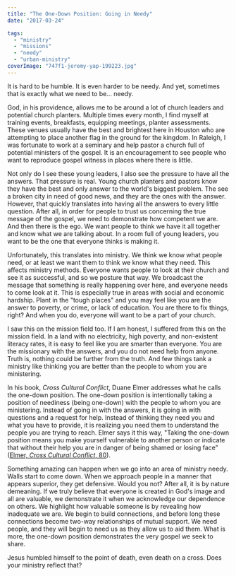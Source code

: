 ```yaml
---
title: "The One-Down Position: Going in Needy"
date: "2017-03-24"

tags: 
  - "ministry"
  - "missions"
  - "needy"
  - "urban-ministry"
coverImage: "747f1-jeremy-yap-199223.jpg"
---
```


It is hard to be humble. It is even harder to be needy. And yet, sometimes that is exactly what we need to be... needy.

God, in his providence, allows me to be around a lot of church leaders and potential church planters. Multiple times every month, I find myself at training events, breakfasts, equipping meetings, planter assessments. These venues usually have the best and brightest here in Houston who are attempting to place another flag in the ground for the kingdom. In Raleigh, I was fortunate to work at a seminary and help pastor a church full of potential ministers of the gospel. It is an encouragement to see people who want to reproduce gospel witness in places where there is little.

Not only do I see these young leaders, I also see the pressure to have all the answers. That pressure is real. Young church planters and pastors know they have the best and only answer to the world's biggest problem. The see a broken city in need of good news, and they are the ones with the answer. However, that quickly translates into having all the answers to every little question. After all, in order for people to trust us concerning the true message of the gospel, we need to demonstrate how competent we are. And then there is the ego. We want people to think we have it all together and know what we are talking about. In a room full of young leaders, you want to be the one that everyone thinks is making it.

Unfortunately, this translates into ministry. We think we know what people need, or at least we want them to think we know what they need. This affects ministry methods. Everyone wants people to look at their church and see it as successful, and so we posture that way. We broadcast the message that something is really happening over here, and everyone needs to come look at it. This is especially true in areas with social and economic hardship. Plant in the "tough places" and you may feel like you are the answer to poverty, or crime, or lack of education. You are there to fix things, right? And when you do, everyone will want to be a part of your church.

I saw this on the mission field too. If I am honest, I suffered from this on the mission field. In a land with no electricity, high poverty, and non-existent literacy rates, it is easy to feel like you are smarter than everyone. You are the missionary with the answers, and you do not need help from anyone. Truth is, nothing could be further from the truth. And few things tank a ministry like thinking you are better than the people to whom you are ministering.

In his book, _Cross Cultural Conflict_, Duane Elmer addresses what he calls the one-down position. The one-down position is intentionally taking a position of neediness (being one-down) with the people to whom you are ministering. Instead of going in with the answers, it is going in with questions and a request for help. Instead of thinking they need you and what you have to provide, it is realizing you need them to understand the people you are trying to reach. Elmer says it this way, "Taking the one-down position means you make yourself vulnerable to another person or indicate that without their help you are in danger of being shamed or losing face" ([Elmer, _Cross Cultural Conflict_, 80](https://www.amazon.com/Cross-Cultural-Conflict-Building-Relationships-Effective/dp/0830816577)).

Something amazing can happen when we go into an area of ministry needy. Walls start to come down. When we approach people in a manner that appears superior, they get defensive. Would you not? After all, it is by nature demeaning. If we truly believe that everyone is created in God's image and all are valuable, we demonstrate it when we acknowledge our dependence on others. We highlight how valuable someone is by revealing how inadequate we are. We begin to build connections, and before long these connections become two-way relationships of mutual support. We need people, and they will begin to need us as they allow us to aid them. What is more, the one-down position demonstrates the very gospel we seek to share.

Jesus humbled himself to the point of death, even death on a cross. Does your ministry reflect that?
